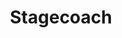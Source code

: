 ---
schema: default
title: Stagecoach
description: Transport group providing services in Scotland
logo: /img/org_logos/stagecoach.png
type:
  - Private company
portal_url: 'https://www.stagecoachbus.com/open-data'
org_url: 'https://www.stagecoachbus.com'
twitter_handle: ''
gss_code: ''
wikidata_org_qid: Q660261
wikidata_portal_qid: ''
wdtk_id: ''
portal_type: Bespoke
---